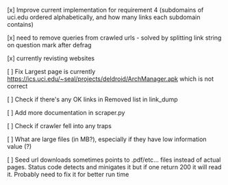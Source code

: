 [x] Improve current implementation for requirement 4 (subdomains of uci.edu ordered alphabetically, and how many links each subdomain contains)

[x] need to remove queries from crawled urls
    - solved by splitting link string on question mark after defrag

[x] currently revisting websites

[ ] Fix Largest page is currently https://ics.uci.edu/~seal/projects/deldroid/ArchManager.apk which is not correct

[ ] Check if there's any OK links in Removed list in link_dump

[ ] Add more documentation in scraper.py

[ ] Check if crawler fell into any traps

[ ] What are large files (in MB?), especially if they have low information value (?)

[ ] Seed url downloads sometimes points to .pdf/etc... files instead of actual pages. Status code detects and minigates it but if one return 200 it will read it. Probably need to fix it for better run time